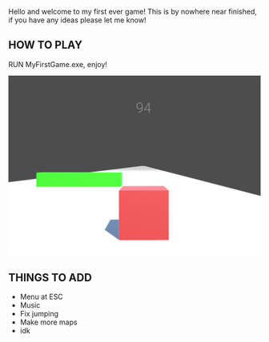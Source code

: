 Hello and welcome to my first ever game!
This is by nowhere near finished, if you have any ideas please let me know!

**HOW TO PLAY**
-----------
RUN MyFirstGame.exe, enjoy!

![Logo](CUBESMASH_gameplay.png)


THINGS TO ADD
-----------
- Menu at ESC
- Music
- Fix jumping
- Make more maps
- idk
